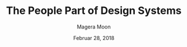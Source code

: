---
date: Februar 28, 2018
title: The People Part of Design Systems
author: Magera Moon
link: https://medium.com/related-works-inc/the-people-part-of-design-systems-a5b54eea24f4
description: We realized that ultimately for our systems to succeed long-term, they needed to be thought of as everyone’s responsibility. It became clear our role as a team should also be to help everyone contribute to our evolving system with the big picture in mind.
tags:
- process
- contribution

# ================================
# ARTICLE TAGS AVAILABLE
# ================================
# - animation
# - code
# - contribution
# - design-tokens
# - figma
# - leadership
# - patterns
# - process
# - sketch
# ================================
---